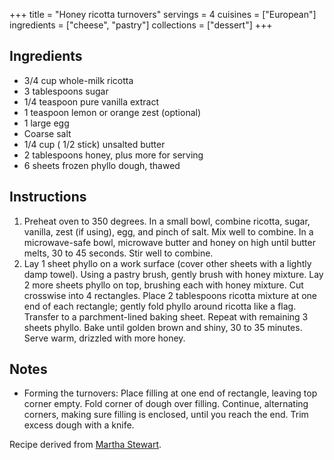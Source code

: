 +++
title = "Honey ricotta turnovers"
servings = 4
cuisines = ["European"]
ingredients = ["cheese", "pastry"]
collections = ["dessert"]
+++

## Ingredients

- 3/4 cup whole-milk ricotta
- 3 tablespoons sugar
- 1/4 teaspoon pure vanilla extract
- 1 teaspoon lemon or orange zest (optional)
- 1 large egg
- Coarse salt
- 1/4 cup ( 1/2 stick) unsalted butter
- 2 tablespoons honey, plus more for serving
- 6 sheets frozen phyllo dough, thawed

## Instructions

1. Preheat oven to 350 degrees. In a small bowl, combine ricotta, sugar, vanilla, zest (if using), egg, and pinch of salt. Mix well to combine. In a microwave-safe bowl, microwave butter and honey on high until butter melts, 30 to 45 seconds. Stir well to combine.
2. Lay 1 sheet phyllo on a work surface (cover other sheets with a lightly damp towel). Using a pastry brush, gently brush with honey mixture. Lay 2 more sheets phyllo on top, brushing each with honey mixture. Cut crosswise into 4 rectangles. Place 2 tablespoons ricotta mixture at one end of each rectangle; gently fold phyllo around ricotta like a flag. Transfer to a parchment-lined baking sheet. Repeat with remaining 3 sheets phyllo. Bake until golden brown and shiny, 30 to 35 minutes. Serve warm, drizzled with more honey.

## Notes

- Forming the turnovers: Place filling at one end of rectangle, leaving top corner empty. Fold corner of dough over filling. Continue, alternating corners, making sure filling is enclosed, until you reach the end. Trim excess dough with a knife.

Recipe derived from [Martha Stewart](https://www.marthastewart.com/319184/honey-ricotta-turnovers).
